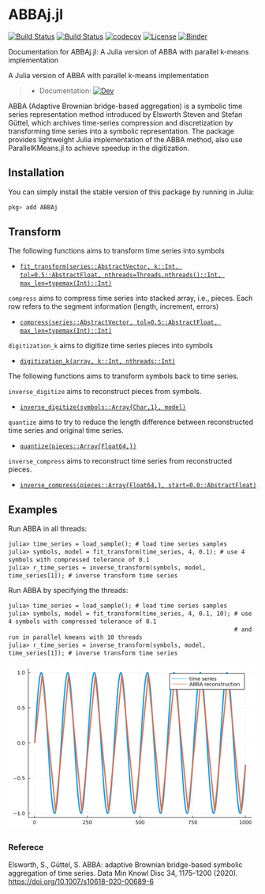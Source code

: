 # ABBAj.jl

[![Build Status](https://app.travis-ci.com/nla-group/ABBAj.jl.svg?branch=master)](https://app.travis-ci.com/github/nla-group/ABBAj.jl)
[![Build Status](https://github.com/nla-group/ABBAj.jl/actions/workflows/ci.yml/badge.svg)](https://github.com/nla-group/ABBAj.jl/actions)
[![codecov](https://codecov.io/gh/nla-group/ABBAj.jl/branch/master/graph/badge.svg?token=19A3126WBX)](https://codecov.io/gh/nla-group/ABBAj.jl)
[![License](https://img.shields.io/badge/License-BSD%203--Clause-blue.svg)](https://opensource.org/licenses/BSD-3-Clause)
[![Binder](https://mybinder.org/badge_logo.svg)](https://mybinder.org/v2/gh/nla-group/jlABBA/HEAD)

Documentation for ABBAj.jl: A Julia version of ABBA with parallel k-means implementation

A Julia version of ABBA with parallel k-means implementation 
> + Documentation: [![Dev](https://img.shields.io/badge/docs-latest-blue.svg)](https://nla-group.github.io/ABBAj.jl/dev/)

ABBA (Adaptive Brownian bridge-based aggregation) is a symbolic time series representation method introduced by Elsworth Steven and Stefan Güttel, which archives time-series compression and discretization by transforming time series into a symbolic representation. The package provides lightweight Julia implementation of the ABBA method, also use ParallelKMeans.jl to achieve speedup in the digitization. 

## Installation
You can simply install the stable version of this package by running in Julia:

```julia
pkg> add ABBAj
```

## Transform
The following functions aims to transform time series into symbols

- [`fit_transform(series::AbstractVector, k::Int, tol=0.5::AbstractFloat, nthreads=Threads.nthreads()::Int, max_len=typemax(Int)::Int)`](@ref)

`compress` aims to compress time series into stacked array, i.e., pieces. Each row refers to the segment information (length, increment, errors)

- [`compress(series::AbstractVector, tol=0.5::AbstractFloat, max_len=typemax(Int)::Int)`](@ref)

`digitization_k` aims to digitize time series pieces into symbols

- [`digitization_k(array, k::Int, nthreads::Int)`](@ref)


The following functions aims to transform symbols back to time series.

`inverse_digitize` aims to reconstruct pieces from symbols.

- [`inverse_digitize(symbols::Array{Char,1}, model)`](@ref)

`quantize` aims to try to reduce the length difference between reconstructed time series and original time series.

- [`quantize(pieces::Array{Float64,})`](@ref)

`inverse_compress` aims to reconstruct time series from reconstructed pieces.

- [`inverse_compress(pieces::Array{Float64,}, start=0.0::AbstractFloat)`](@ref)




## Examples

Run ABBA in all threads:
```
julia> time_series = load_sample(); # load time series samples 
julia> symbols, model = fit_transform(time_series, 4, 0.1); # use 4 symbols with compressed tolerance of 0.1
julia> r_time_series = inverse_transform(symbols, model, time_series[1]); # inverse transform time series
```

Run ABBA by specifying the threads:
```
julia> time_series = load_sample(); # load time series samples 
julia> symbols, model = fit_transform(time_series, 4, 0.1, 10); # use 4 symbols with compressed tolerance of 0.1 
                                                                # and run in parallel kmeans with 10 threads
julia> r_time_series = inverse_transform(symbols, model, time_series[1]); # inverse transform time series

```

![Reconstruction](demo.png)
### Referece

Elsworth, S., Güttel, S. ABBA: adaptive Brownian bridge-based symbolic aggregation of time series. Data Min Knowl Disc 34, 1175–1200 (2020). https://doi.org/10.1007/s10618-020-00689-6
